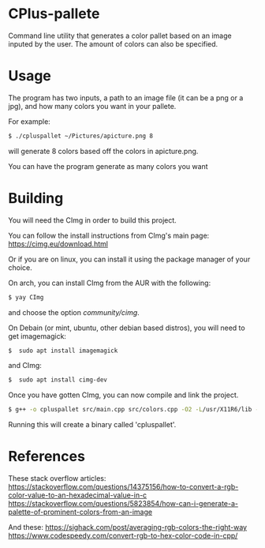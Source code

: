 # CPlus-pallete
Command line utility that generates a color pallet based on an image inputed by the user. The amount of colors can also be specified.

# Usage

The program has two inputs, a path to an image file (it can be a png or a jpg), and how many colors you want in your
pallete.

For example:

```bash
$ ./cpluspallet ~/Pictures/apicture.png 8
```
will generate 8 colors based off the colors in apicture.png.

You can have the program generate as many colors you want

# Building
You will need the CImg in order to build this project.

You can follow the install instructions from CImg's main page: 
https://cimg.eu/download.html

Or if you are on linux, you can install it using the package manager of your choice.

On arch, you can install CImg from the AUR with the following:
```bash
$ yay CImg
```
and choose the option *community/cimg*.

On Debain (or mint, ubuntu, other debian based distros), you will need to get imagemagick:
```bash
$  sudo apt install imagemagick
```
and CImg:
```bash
$  sudo apt install cimg-dev
```
Once you have gotten CImg, you can now compile and link the project.

```bash 
$ g++ -o cpluspallet src/main.cpp src/colors.cpp -O2 -L/usr/X11R6/lib -lm -lpthread -lX11
```
 Running this will create a binary called 'cpluspallet'.

# References

These stack overflow articles:
https://stackoverflow.com/questions/14375156/how-to-convert-a-rgb-color-value-to-an-hexadecimal-value-in-c
https://stackoverflow.com/questions/5823854/how-can-i-generate-a-palette-of-prominent-colors-from-an-image

And these:
https://sighack.com/post/averaging-rgb-colors-the-right-way
https://www.codespeedy.com/convert-rgb-to-hex-color-code-in-cpp/
